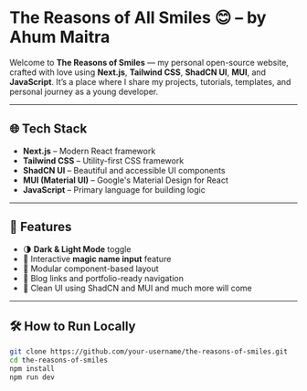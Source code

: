 # The Reasons of All Smiles 😊 – by Ahum Maitra

Welcome to **The Reasons of Smiles** — my personal open-source website, crafted with love using **Next.js**, **Tailwind CSS**, **ShadCN UI**, **MUI**, and **JavaScript**.
It’s a place where I share my projects, tutorials, templates, and personal journey as a young developer.

---

## 🌐 Tech Stack

- **Next.js** – Modern React framework
- **Tailwind CSS** – Utility-first CSS framework
- **ShadCN UI** – Beautiful and accessible UI components
- **MUI (Material UI)** – Google's Material Design for React
- **JavaScript** – Primary language for building logic

---

## 🚀 Features

- 🌗 **Dark & Light Mode** toggle
- 🧠 Interactive **magic name input** feature
- 🧩 Modular component-based layout
- 📰 Blog links and portfolio-ready navigation
- 🎨 Clean UI using ShadCN and MUI
  and much more will come

---

## 🛠 How to Run Locally

```bash
git clone https://github.com/your-username/the-reasons-of-smiles.git
cd the-reasons-of-smiles
npm install
npm run dev
```
